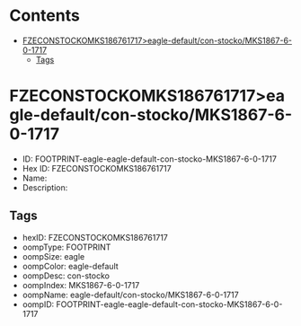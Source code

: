 



Contents
========

* [FZECONSTOCKOMKS186761717>eagle-default/con-stocko/MKS1867-6-0-1717](#fzeconstockomks186761717eagle-defaultcon-stockomks1867-6-0-1717)
	* [Tags](#tags)

# FZECONSTOCKOMKS186761717>eagle-default/con-stocko/MKS1867-6-0-1717

- ID: FOOTPRINT-eagle-eagle-default-con-stocko-MKS1867-6-0-1717
- Hex ID: FZECONSTOCKOMKS186761717
- Name: 
- Description: 

## Tags

- hexID: FZECONSTOCKOMKS186761717
- oompType: FOOTPRINT
- oompSize: eagle
- oompColor: eagle-default
- oompDesc: con-stocko
- oompIndex: MKS1867-6-0-1717
- oompName: eagle-default/con-stocko/MKS1867-6-0-1717
- oompID: FOOTPRINT-eagle-eagle-default-con-stocko-MKS1867-6-0-1717
